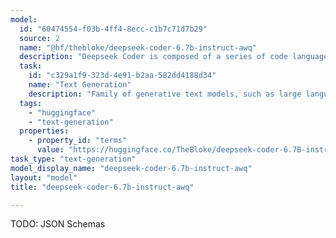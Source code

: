 ```yaml
---
model:
  id: "60474554-f03b-4ff4-8ecc-c1b7c71d7b29"
  source: 2
  name: "@hf/thebloke/deepseek-coder-6.7b-instruct-awq"
  description: "Deepseek Coder is composed of a series of code language models, each trained from scratch on 2T tokens, with a composition of 87% code and 13% natural language in both English and Chinese."
  task:
    id: "c329a1f9-323d-4e91-b2aa-582dd4188d34"
    name: "Text Generation"
    description: "Family of generative text models, such as large language models (LLM), that can be adapted for a variety of natural language tasks."
  tags:
    - "huggingface"
    - "text-generation"
  properties:
    - property_id: "terms"
      value: "https://huggingface.co/TheBloke/deepseek-coder-6.7B-instruct-AWQ"
task_type: "text-generation"
model_display_name: "deepseek-coder-6.7b-instruct-awq"
layout: "model"
title: "deepseek-coder-6.7b-instruct-awq"

---
```


TODO: JSON Schemas